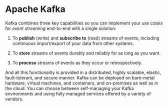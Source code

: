 # Apache Kafka

Kafka combines three key capabilities so you can implement your *use cases* for *event streaming* end-to-end with a single solution:

1. To **publish** (write) and **subscribe to** (read) streams of events, including continuous import/export of your data from other systems.

2. To **store** streams of events durably and reliably for as long as you want.

3. To **process** streams of events as they occur or retrospectively.

And all this functionality is provided in a distributed, highly scalable, elastic, fault-tolerant, and secure manner. Kafka can be deployed on bare-metal hardware, virtual machines, and containers, and on-premises as well as in the cloud. You can choose between self-managing your Kafka environments and using fully managed services offered by a variety of vendors.